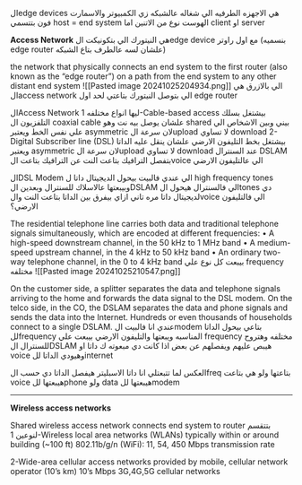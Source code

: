 الedge devices هي الاجهزه الطرفيه الي شغاله عالشبكه زي الكمبيوتر والاسمارت فون 
بتتسمي host = end system
الهوست نوع من الاتنين اما client او server

**Access Network**
هي النيتورك الي بتكونيكت الedge device مع اول راوتر (بنسميه edge router علشان لسه عالطرف بتاع الشبكه)

the network that physically connects an end system to the first router (also known as the “edge router”) on a path from the end system to any other distant end system
![[Pasted image 20241025204934.png]]
الي بالازرق هي الaccess network الي بتوصل النيتورك بتاعتي لحد اول edge router


الAccess Network ليها انواع مختلفه 
1-Cable-based access 
بيشتغل بسلك التلفزيون ال coaxial cable علشان يوصل بيه نت 
وهو shared بيني وبين الاشخاص الي علي نفس الخط 
ويعتبر asymmetric لان سرعة الupload لا تساوي download 
2-Digital Subscriber line (DSL)
بيشتغل بخط التليفون الارضي علشان ينقل عليه الداتا
ويعتبر asymmetric لان سرعة الupload لا تساوي download 
عند السنترال DSLAM بتفصل الترافيك بتاعت النت عن الترافيك بتاعت الvoice الي عالتليفون الارضي

الDSL Modem الي عندي فالبيت بيحول الديجيتال داتا ل high frequency tones وبيبعتها عالاسلاك للسنترال وبعدين الDSLAM الي فالسنترال هيحول الtones دي لديجيتال داتا مره تاني
ازاي بيفرق بين الداتا بتاعت النت والvoice الي فالتليفون الارضي؟

The residential telephone line carries both data and traditional telephone signals simultaneously, which are encoded at different frequencies:
• A high-speed downstream channel, in the 50 kHz to 1 MHz band
• A medium-speed upstream channel, in the 4 kHz to 50 kHz band 
• An ordinary two-way telephone channel, in the 0 to 4 kHz band
بيبعت كل نوع علي frequency مختلفه 
![[Pasted image 20241025210547.png]]

On the customer side, a splitter separates the data and telephone signals arriving to the home and forwards the data signal to the DSL modem. On the telco side, in the CO, the DSLAM separates the data and phone signals and sends the data into the Internet. Hundreds or even thousands of households connect to a single DSLAM.
عندي انا فالبيت الmodem بتاعي بيحول الداتا للfrequency المناسبه ويبعتها
والتليفون الارضي بيبعت علي frequency مختلفه 
وهتروح للسنترال الDSLAM هيبص عليهم ويفصلهم عن بعض اذا كانت دي مبعوته ك داتا او voice وهيودي الداتا للinternet 

العكس
لما تتبعتلي انا داتا 
الاسبليتر هيفصل الداتا دي حسب الfreq بتاعتها ولو هي بتاعت voice هيبعتها للphone ولو data هيبعتها للmodem


------
**Wireless access networks**

Shared wireless access network connects end system to router
بتتقسم لنوعين 
1-Wireless local area networks (WLANs) 
	typically within or around building (~100 ft)
	802.11b/g/n (WiFi): 11, 54, 450 Mbps transmission rate 

2-Wide-area cellular access networks
	provided by mobile, cellular network operator (10’s km)
	10’s Mbps
	3G,4G,5G cellular networks 